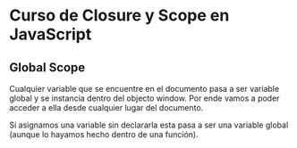 # Curso de Closure y Scope en JavaScript

## Global Scope
Cualquier variable que se encuentre en el documento pasa a ser variable global y se instancia dentro del objecto window. Por ende vamos a poder acceder a ella desde cualquier lugar del documento.

Si asignamos una variable sin declararla esta pasa a ser una variable global (aunque lo hayamos hecho dentro de una función).
